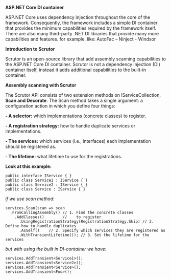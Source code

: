 **ASP.NET Core DI container**

ASP.NET Core uses dependency injection throughout the core of the framework. Consequently, the framework includes a simple DI container that provides the minimum capabilities required by the framework itself. There are also many third-party .NET DI libraries that provide many more capabilities and features. for example, like: AutoFac – Ninject - Windsor

**Introduction to Scrutor**

Scrutor is an open-source library that add assembly scanning capabilities to the ASP.NET Core DI container. Scrutor is not a dependency injection (DI) container itself, instead it adds additional capabilities to the built-in container.

**Assembly scanning with Scrutor**

The Scrutor API consists of two extension methods on IServiceCollection, **Scan and Decorate**. The Scan method takes a single argument: a configuration action in which you define four things:

**- A selector:** which implementations (concrete classes) to register.

**- A registration strategy:**  how to handle duplicate services or implementations.

**- The services:** which services (i.e., interfaces) each implementation should be registered as.

**- The lifetime:**  what lifetime to use for the registrations.

**Look at this example:**
```
public interface IService { }
public class Service1 : IService { }
public class Service2 : IService { }
public class Service : IService { }
```
*if we use scan method:*
```
services.Scan(scan => scan     
  .FromCallingAssembly() // 1. Find the concrete classes
    .AddClasses()        //    to register
      .UsingRegistrationStrategy(RegistrationStrategy.Skip) // 2. Define how to handle duplicates
      .AsSelf()    // 2. Specify which services they are registered as
      .WithTransientLifetime()); // 3. Set the lifetime for the services
```
*but with using the built in DI-container we have:*
```
services.AddTransient<Service1>();
services.AddTransient<Service2>();
services.AddTransient<Service>();
services.AddTransient<Foo>();
```

